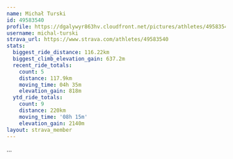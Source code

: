 ```yaml
---
name: Michał Turski
id: 49583540
profile: https://dgalywyr863hv.cloudfront.net/pictures/athletes/49583540/14729338/1/large.jpg
username: michal-turski
strava_url: https://www.strava.com/athletes/49583540
stats:
  biggest_ride_distance: 116.22km
  biggest_climb_elevation_gain: 637.2m
  recent_ride_totals:
    count: 5
    distance: 117.9km
    moving_time: 04h 35m
    elevation_gain: 818m
  ytd_ride_totals:
    count: 9
    distance: 220km
    moving_time: '08h 15m'
    elevation_gain: 2140m
layout: strava_member
--- 
```

...
